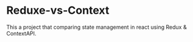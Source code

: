 # Reduxe-vs-Context
This a project that comparing state management in react using Redux &amp; ContextAPI.
